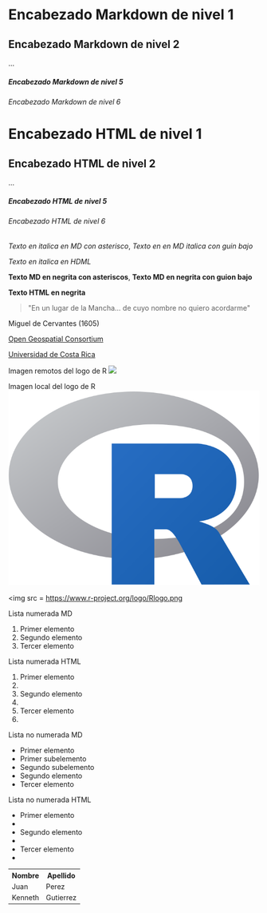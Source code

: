 # Encabezado Markdown de nivel 1
## Encabezado Markdown de nivel 2
...
##### Encabezado Markdown de nivel 5
###### Encabezado Markdown de nivel 6

<h1>Encabezado HTML de nivel 1</h1>
<h2>Encabezado HTML de nivel 2</h2>
...
<h5>Encabezado HTML de nivel 5</h5>
<h6>Encabezado HTML de nivel 6</h6>

*Texto en italica en MD con asterisco*, _Texto en en MD italica con guin bajo_

<em>Texto en italica en HDML</em>

**Texto MD en negrita con asteriscos**, __Texto MD en negrita con guion bajo__

<strong>Texto HTML en negrita</strong>

> "En un lugar de la Mancha... 
>de cuyo nombre no quiero acordarme"

Miguel de Cervantes (1605)

[Open Geospatial Consortium](https://www.ogc.org/)

[Universidad de Costa Rica](https://www.ucr.ac.cr/)

Imagen remotos del logo de R
![](https://www.r-project.org/logo/Rlogo.png)

Imagen local del logo de R
![](img/Rlogo.png)

<img src = https://www.r-project.org/logo/Rlogo.png

Lista numerada MD
1. Primer elemento
2. Segundo elemento
3. Tercer elemento

Lista numerada HTML
<ol>
  <li>Primer elemento<li>
  <li>Segundo elemento<li>
  <li>Tercer elemento<li>
</ol>

Lista no numerada MD
- Primer elemento
 - Primer subelemento
 - Segundo subelemento
- Segundo elemento
- Tercer elemento

Lista no numerada HTML
<ul>
  <li>Primer elemento<li>
  <li>Segundo elemento<li>
  <li>Tercer elemento<li>
</ul>

<table>
  <tr><th>Nombre</th><th>Apellido</th></tr>
  <tr><td>Juan</td><td>Perez</td></tr>
  <tr><td>Kenneth</td><td>Gutierrez</td></tr>
</table>
